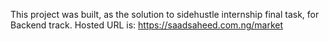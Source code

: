 This project was built, as the solution to sidehustle internship final task, for Backend track.
Hosted URL is: https://saadsaheed.com.ng/market
